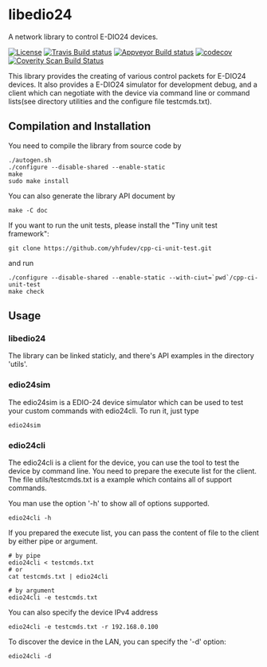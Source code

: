 libedio24
=========

A network library to control E-DIO24 devices.


[![License](https://img.shields.io/badge/license-MIT-blue.svg)](https://github.com/yhfudev/libedio24/blob/master/COPYING)
[![Travis Build status](https://travis-ci.org/yhfudev/libedio24.svg?branch=master)](https://travis-ci.org/yhfudev/libedio24)
[![Appveyor Build status](https://ci.appveyor.com/api/projects/status/afefa9w0h06uv2ee/branch/master?svg=true)](https://ci.appveyor.com/project/yhfudev/libedio24/branch/master)
[![codecov](https://codecov.io/gh/yhfudev/libedio24/branch/master/graph/badge.svg)](https://codecov.io/gh/yhfudev/libedio24)
[![Coverity Scan Build Status](https://scan.coverity.com/projects/15281/badge.svg)](https://scan.coverity.com/projects/yhfudev-libedio24)


This library provides the creating of various control packets for E-DIO24 devices.
It also provides a E-DIO24 simulator for development debug, and a client which can negotiate with the device via
command line or command lists(see directory utilities and the configure file testcmds.txt).



Compilation and Installation
----------------------------

You need to compile the library from source code by

    ./autogen.sh
    ./configure --disable-shared --enable-static
    make
    sudo make install


You can also generate the library API document by

    make -C doc


If you want to run the unit tests, please install the "Tiny unit test framework":

    git clone https://github.com/yhfudev/cpp-ci-unit-test.git

and run

    ./configure --disable-shared --enable-static --with-ciut=`pwd`/cpp-ci-unit-test
    make check

Usage
-----


### libedio24

The library can be linked staticly, and there's API examples in the directory 'utils'.


### edio24sim

The edio24sim is a EDIO-24 device simulator which can be used to test your custom commands with edio24cli.
To run it, just type

    edio24sim


### edio24cli

The edio24cli is a client for the device, you can use the tool to test the device by command line.
You need to prepare the execute list for the client. The file utils/testcmds.txt is a example which
contains all of support commands.

You man use the option '-h' to show all of options supported.

    edio24cli -h

If you prepared the execute list, you can pass the content of file to the client by either pipe or argument.

    # by pipe
    edio24cli < testcmds.txt
    # or
    cat testcmds.txt | edio24cli
    
    # by argument
    edio24cli -e testcmds.txt

You can also specify the device IPv4 address

    edio24cli -e testcmds.txt -r 192.168.0.100

To discover the device in the LAN, you can specify the '-d' option:

    edio24cli -d

